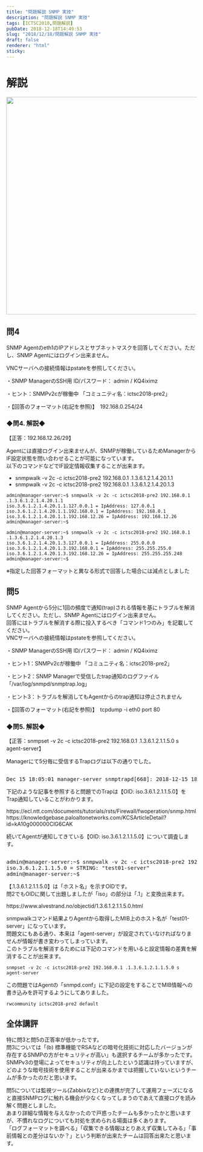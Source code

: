 ```yaml
---
title: "問題解説 SNMP 実技"
description: "問題解説 SNMP 実技"
tags: [ICTSC2018,問題解説]
pubDate: 2018-12-18T14:49:53
slug: "2018/12/18/問題解説 SNMP 実技"
draft: false
renderer: "html"
sticky: 
---
```


<h1>解説</h1>
<p><img decoding="async" loading="lazy" src="/images/wp/2018/12/1fbe4b9ee67323a45c3a247fb4b27ac9-1024x576.png.webp" alt="" width="1024" height="576" class="alignnone size-large wp-image-2104" /></p>
<h2>問4</h2>
<p>SNMP Agentのeth1のIPアドレスとサブネットマスクを回答してください。ただし、SNMP Agentにはログイン出来ません。</p>
<p>VNCサーバへの接続情報はpstateを参照してください。</p>
<p>・SNMP ManagerのSSH用 ID/パスワード： admin / KQ4iximz</p>
<p>・ヒント：SNMPv2cが稼働中 「コミュニティ名：ictsc2018-pre2」</p>
<p>・【回答のフォーマット(右記を参照)】　192.168.0.254/24</p>
<h3>◆問4. 解説◆</h3>
<p>【正答：192.168.12.26/29】</p>
<p>Agentには直接ログイン出来ませんが、SNMPが稼働しているためManagerからIF設定状態を問い合わせることが可能になっています。<br />
以下のコマンドなどでIF設定情報収集することが出来ます。</p>
<ul>
<li>snmpwalk -v 2c -c ictsc2018-pre2 192.168.0.1 .1.3.6.1.2.1.4.20.1.1</li>
<li>snmpwalk -v 2c -c ictsc2018-pre2 192.168.0.1 .1.3.6.1.2.1.4.20.1.3</li>
</ul>
<pre class="brush: plain; title: ; title: ; notranslate" title=""><code>admin@manager-server:~$ snmpwalk -v 2c -c ictsc2018-pre2 192.168.0.1 .1.3.6.1.2.1.4.20.1.1
iso.3.6.1.2.1.4.20.1.1.127.0.0.1 = IpAddress: 127.0.0.1
iso.3.6.1.2.1.4.20.1.1.192.168.0.1 = IpAddress: 192.168.0.1
iso.3.6.1.2.1.4.20.1.1.192.168.12.26 = IpAddress: 192.168.12.26
admin@manager-server:~$</code></pre>
<pre class="brush: plain; title: ; title: ; notranslate" title=""><code>admin@manager-server:~$ snmpwalk -v 2c -c ictsc2018-pre2 192.168.0.1 .1.3.6.1.2.1.4.20.1.3
iso.3.6.1.2.1.4.20.1.3.127.0.0.1 = IpAddress: 255.0.0.0
iso.3.6.1.2.1.4.20.1.3.192.168.0.1 = IpAddress: 255.255.255.0
iso.3.6.1.2.1.4.20.1.3.192.168.12.26 = IpAddress: 255.255.255.248
admin@manager-server:~$</code></pre>
<p>※指定した回答フォーマットと異なる形式で回答した場合には減点としました</p>
<h2>問5</h2>
<p>SNMP Agentから5分に1回の頻度で通知(trap)される情報を基にトラブルを解消してください。ただし、SNMP Agentにはログイン出来ません。<br />
回答にはトラブルを解消する際に投入するべき「コマンド1つのみ」を記載してください。<br />
VNCサーバへの接続情報はpstateを参照してください。</p>
<p>・SNMP ManagerのSSH用 ID/パスワード： admin / KQ4iximz</p>
<p>・ヒント1：SNMPv2cが稼働中 「コミュニティ名：ictsc2018-pre2」</p>
<p>・ヒント2：SNMP Managerで受信したtrap通知のログファイル「/var/log/snmpd/snmptrap.log」</p>
<p>・ヒント3：トラブルを解消してもAgentからのtrap通知は停止されません</p>
<p>・【回答のフォーマット(右記を参照)】　tcpdump -i eth0 port 80</p>
<h3>◆問5. 解説◆</h3>
<p>【正答：snmpset -v 2c -c ictsc2018-pre2 192.168.0.1 .1.3.6.1.2.1.1.5.0 s agent-server】</p>
<p>Managerにて5分毎に受信するTrapログは以下の通りでした。</p>
<pre class="brush: text;"> 
Dec 15 18:05:01 manager-server snmptrapd[668]: 2018-12-15 18:05:01 <UNKNOWN> [UDP: [192.168.0.1]:60304->[192.168.0.100]:162]:#012iso.3.6.1.2.1.1.3.0 = Timeticks: (16605010) 1 day, 22:07:30.10#011iso.3.6.1.6.3.1.1.4.1.0 = OID: iso.3.6.1.2.1.1.5.0</code></pre>
<p>下記のような記事を参照すると問題でのTrapは【OID: iso.3.6.1.2.1.1.5.0】をTrap通知していることがわかります。</p>
<p>https://ecl.ntt.com/documents/tutorials/rsts/Firewall/fwoperation/snmp.html<br />
https://knowledgebase.paloaltonetworks.com/KCSArticleDetail?id=kA10g000000ClG6CAK</p>
<p>続いてAgentが通知してきている【OID: iso.3.6.1.2.1.1.5.0】について調査します。</p>
<pre class="brush: text;"> 
admin@manager-server:~$ snmpwalk -v 2c -c ictsc2018-pre2 192.168.0.1 .1.3.6.1.2.1.1.5.0
iso.3.6.1.2.1.1.5.0 = STRING: "test01-server"
admin@manager-server:~$</code></pre>
<p>【.1.3.6.1.2.1.1.5.0】は「ホスト名」を示すOIDです。<br />
問2でもOIDに関して出題しましたが「iso」の部分は「.1」と変換出来ます。</p>
<p>https://www.alvestrand.no/objectid/1.3.6.1.2.1.1.5.0.html</p>
<p>snmpwalkコマンド結果よりAgentから取得したMIB上のホスト名が「test01-server」になっています。<br />
問題文にもある通り、本来は「agent-server」が設定されていなければなりませんが情報が書き変わってしまっています。<br />
このトラブルを解消するためには下記のコマンドを用いると設定情報の差異を解消することが出来ます。</p>
<pre class="brush: plain; title: ; title: ; notranslate" title=""><code>snmpset -v 2c -c ictsc2018-pre2 192.168.0.1 .1.3.6.1.2.1.1.5.0 s agent-server</code></pre>
<p>この問題ではAgentの「snmpd.conf」に下記の設定をすることでMIB情報への書き込みを許可するようにしてありました。</p>
<pre class="brush: plain; title: ; title: ; notranslate" title=""><code>rwcommunity ictsc2018-pre2 default</code></pre>
<h2>全体講評</h2>
<p>特に問3と問5の正答率が低かったです。<br />
問3については「(b) 標準機能でRSAなどの暗号化技術に対応したバージョンが存在するSNMPの方がセキュリティが高い」も選択するチームが多かったです。<br />
SNMPv3の登場によってセキュリティが向上したという認識は持っていますが、どのような暗号技術を使用することが出来るかまでは把握していないというチームが多かったのだと思います。</p>
<p>問5については監視ツール(Zabbixなど)との連携が完了して運用フェーズになると直接SNMPログに触れる機会が少なくなってしまうのであえて直接ログを読み解く問題としました。<br />
あまり詳細な情報を与えなかったので戸惑ったチームも多かったかと思いますが、不慣れなログについても対処を求められる場面は多くあります。<br />
「ログフォーマットを調べる」「収集できる情報はとりあえず収集してみる」「事前情報との差分はないか？」という判断が出来たチームは回答出来たと思います。</p>
